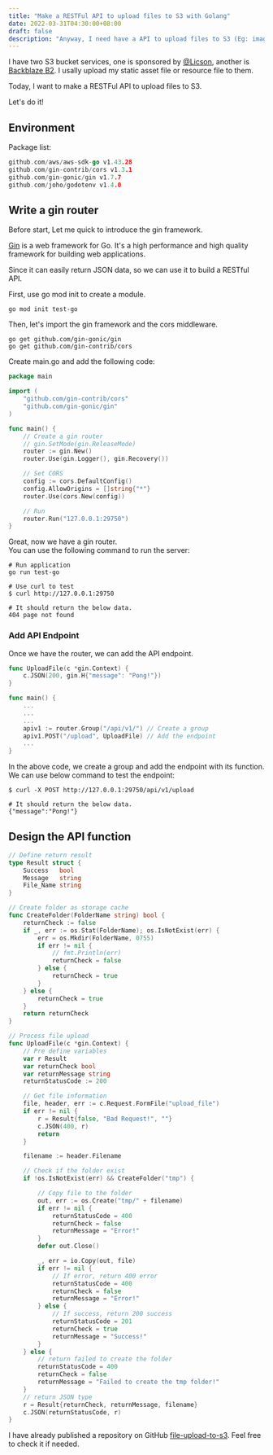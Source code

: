 ```yaml
---
title: "Make a RESTFul API to upload files to S3 with Golang"
date: 2022-03-31T04:30:00+08:00
draft: false
description: "Anyway, I need have a API to upload files to S3 (Eg: image, iso file ...etc)"
---
```


I have two S3 bucket services, one is sponsored by [@Licson](https://licson.net/), another is [Backblaze B2](https://www.backblaze.com/b2/cloud-storage.html).
I usally upload my static asset file or resource file to them.

Today, I want to make a RESTFul API to upload files to S3.

Let's do it!

## Environment

Package list:

```go
github.com/aws/aws-sdk-go v1.43.28
github.com/gin-contrib/cors v1.3.1
github.com/gin-gonic/gin v1.7.7
github.com/joho/godotenv v1.4.0
```

## Write a gin router

Before start, Let me quick to introduce the gin framework.

[Gin](https://github.com/gin-gonic/gin) is a web framework for Go. It's a high performance and high quality framework for building web applications.

Since it can easily return JSON data, so we can use it to build a RESTful API.

First, use go mod init to create a module.

```shell
go mod init test-go
```

Then, let's import the gin framework and the cors middleware.

```shell
go get github.com/gin-gonic/gin
go get github.com/gin-contrib/cors
```

Create main.go and add the following code:

```go
package main

import (
	"github.com/gin-contrib/cors"
	"github.com/gin-gonic/gin"
)

func main() {
	// Create a gin router
	// gin.SetMode(gin.ReleaseMode)
	router := gin.New()
	router.Use(gin.Logger(), gin.Recovery())

	// Set CORS
	config := cors.DefaultConfig()
	config.AllowOrigins = []string{"*"}
	router.Use(cors.New(config))

	// Run
	router.Run("127.0.0.1:29750")
}
```

Great, now we have a gin router.  
You can use the following command to run the server:

```shell
# Run application
go run test-go

# Use curl to test
$ curl http://127.0.0.1:29750

# It should return the below data.
404 page not found
```

### Add API Endpoint

Once we have the router, we can add the API endpoint.

```go
func UploadFile(c *gin.Context) {
	c.JSON(200, gin.H{"message": "Pong!"})
}

func main() {
    ...
    ...
    ...
    apiv1 := router.Group("/api/v1/") // Create a group
    apiv1.POST("/upload", UploadFile) // Add the endpoint
    ...
}
```

In the above code, we create a group and add the endpoint with its function.  
We can use below command to test the endpoint:

```shell
$ curl -X POST http://127.0.0.1:29750/api/v1/upload

# It should return the below data.
{"message":"Pong!"}
```

## Design the API function

```go
// Define return result
type Result struct {
	Success   bool
	Message   string
	File_Name string
}

// Create folder as storage cache
func CreateFolder(FolderName string) bool {
	returnCheck := false
	if _, err := os.Stat(FolderName); os.IsNotExist(err) {
		err = os.Mkdir(FolderName, 0755)
		if err != nil {
			// fmt.Println(err)
			returnCheck = false
		} else {
			returnCheck = true
		}
	} else {
		returnCheck = true
	}
	return returnCheck
}

// Process file upload
func UploadFile(c *gin.Context) {
    // Pre define variables
	var r Result
	var returnCheck bool
	var returnMessage string
	returnStatusCode := 200

    // Get file information
	file, header, err := c.Request.FormFile("upload_file")
	if err != nil {
		r = Result{false, "Bad Request!", ""}
		c.JSON(400, r)
		return
	}

	filename := header.Filename

    // Check if the folder exist
	if !os.IsNotExist(err) && CreateFolder("tmp") {

        // Copy file to the folder
		out, err := os.Create("tmp/" + filename)
		if err != nil {
			returnStatusCode = 400
			returnCheck = false
			returnMessage = "Error!"
		}
		defer out.Close()

		_, err = io.Copy(out, file)
		if err != nil {
            // If error, return 400 error
			returnStatusCode = 400
			returnCheck = false
			returnMessage = "Error!"
		} else {
            // If success, return 200 success
			returnStatusCode = 201
			returnCheck = true
			returnMessage = "Success!"
		}
	} else {
        // return failed to create the folder
		returnStatusCode = 400
		returnCheck = false
		returnMessage = "Failed to create the tmp folder!"
	}
    // return JSON type
	r = Result{returnCheck, returnMessage, filename}
	c.JSON(returnStatusCode, r)
}
```

I have already published a repository on GitHub [file-upload-to-s3](https://github.com/steveyiyo/file-upload-to-s3). Feel free to check it if needed. 